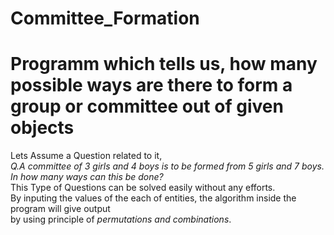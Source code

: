 # Committee_Formation
<h1>Programm which tells us, how many possible ways are there to form a group or committee out of given objects</h1>
Lets Assume a Question related to it,<br>
<i>Q.A committee of 3 girls and 4 boys is to be formed from 5 girls and 7 boys. In how many ways can this be done?</i><br>
This Type of Questions can be solved easily without any efforts.<br>
By inputing the values of the each of entities, the algorithm inside the program will give output<br>
by using principle of <i>permutations and combinations</i>.<br>
